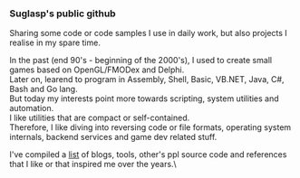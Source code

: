 ### Suglasp's public github

Sharing some code or code samples I use in daily work, but also projects I realise in my spare time.

In the past (end 90's - beginning of the 2000's), I used to create small games based on OpenGL/FMODex and Delphi.\
Later on, learend to program in Assembly, Shell, Basic, VB.NET, Java, C#, Bash and Go lang.\
But today my interests point more towards scripting, system utilities and automation.\
I like utilities that are compact or self-contained.\
Therefore, I like diving into reversing code or file formats, operating system internals, backend services and game dev related stuff.

I've compiled a [list](https://github.com/suglasp/suglasp/blob/main/references.md) of blogs, tools, other's ppl source code and references that I like or that inspired me over the years.\

